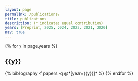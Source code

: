 ```yaml
---
layout: page
permalink: /publications/
title: publications
description: (* indicates equal contribution)
years: [Preprint, 2025, 2024, 2022, 2021, 2020]
nav: true
---
```


<div class="publications">

{% for y in page.years %}
  <h2 class="year">{{y}}</h2>
  {% bibliography -f papers -q @*[year={{y}}]* %}
{% endfor %}

</div>

